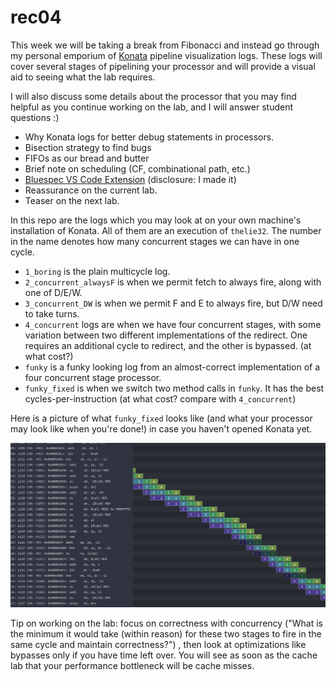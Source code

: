 # rec04

This week we will be taking a break from Fibonacci and instead go through my personal emporium of [Konata](https://github.com/shioyadan/Konata) pipeline visualization logs. These logs will cover several stages of pipelining your processor and will provide a visual aid to seeing what the lab requires.

I will also discuss some details about the processor that you may find helpful as you continue working on the lab, and I will answer student questions :)

- Why Konata logs for better debug statements in processors.
- Bisection strategy to find bugs
- FIFOs as our bread and butter
- Brief note on scheduling (CF, combinational path, etc.)
- [Bluespec VS Code Extension](https://marketplace.visualstudio.com/items?itemName=MartinChan.bluespec) (disclosure: I made it)
- Reassurance on the current lab.
- Teaser on the next lab.

In this repo are the logs which you may look at on your own machine's installation of Konata. All of them are an execution of `thelie32`. The number in the name denotes how many concurrent stages we can have in one cycle.

- `1_boring` is the plain multicycle log.
- `2_concurrent_alwaysF` is when we permit fetch to always fire, along with one of D/E/W.
- `3_concurrent_DW` is when we permit F and E to always fire, but D/W need to take turns.
- `4_concurrent` logs are when we have four concurrent stages, with some variation between two different implementations of the redirect. One requires an additional cycle to redirect, and the other is bypassed. (at what cost?)
- `funky` is a funky looking log from an almost-correct implementation of a four concurrent stage processor.
- `funky_fixed` is when we switch two method calls in `funky`. It has the best cycles-per-instruction (at what cost? compare with `4_concurrent`)

Here is a picture of what `funky_fixed` looks like (and what your processor may look like when you're done!) in case you haven't opened Konata yet.

![sneak peek of funky_fixed](pic_funky_fixed.png)

Tip on working on the lab: focus on correctness with concurrency ("What is the minimum it would take (within reason) for these two stages to fire in the same cycle and maintain correctness?") , then look at optimizations like bypasses only if you have time left over. You will see as soon as the cache lab that your performance bottleneck will be cache misses.